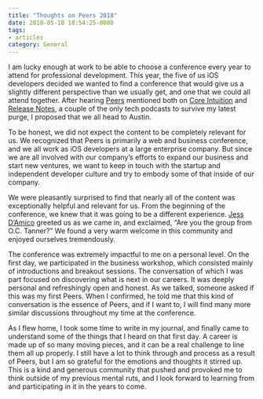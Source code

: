 ```yaml
---
title: "Thoughts on Peers 2018"
date: 2018-05-18 18:54:25-0000
tags:
- articles
category: General
---
```


I am lucky enough at work to be able to choose a conference every year to attend for professional development. This year, the five of us iOS developers decided we wanted to find a conference that would give us a slightly different perspective than we usually get, and one that we could all attend together. After hearing [Peers](https://peersconf.com) mentioned both on [Core Intuition](https://coreint.org) and [Release Notes](https://releasenotes.tv), a couple of the only tech podcasts to survive my latest purge, I proposed that we all head to Austin.

To be honest, we did not expect the content to be completely relevant for us. We recognized that Peers is primarily a web and business conference, and we all work as iOS developers at a large enterprise company. But since we are all involved with our company’s efforts to expand our business and start new ventures, we want to keep in touch with the startup and independent developer culture and try to embody some of that inside of our company.

We were pleasantly surprised to find that nearly all of the content was exceptionally helpful and relevant for us. From the beginning of the conference, we knew that it was going to be a different experience. [Jess D’Amico](https://twitter.com/justjessdc) greeted us as we came in, and exclaimed, “Are you the group from O.C. Tanner?” We found a very warm welcome in this community and enjoyed ourselves tremendously.

The conference was extremely impactful to me on a personal level. On the first day, we participated in the business workshop, which consisted mainly of introductions and breakout sessions. The conversation of which I was part focused on discovering what is next in our careers. It was deeply personal and refreshingly open and honest. As we talked, someone asked if this was my first Peers. When I confirmed, he told me that this kind of conversation is the essence of Peers, and if I want to, I will find many more similar discussions throughout my time at the conference.

As I flew home, I took some time to write in my journal, and finally came to understand some of the things that I heard on that first day. A career is made up of so many moving pieces, and it can be a real challenge to line them all up properly. I still have a lot to think through and process as a result of Peers, but I am so grateful for the emotions and thoughts it stirred up. This is a kind and generous community that pushed and provoked me to think outside of my previous mental ruts, and I look forward to learning from and participating in it in the years to come.